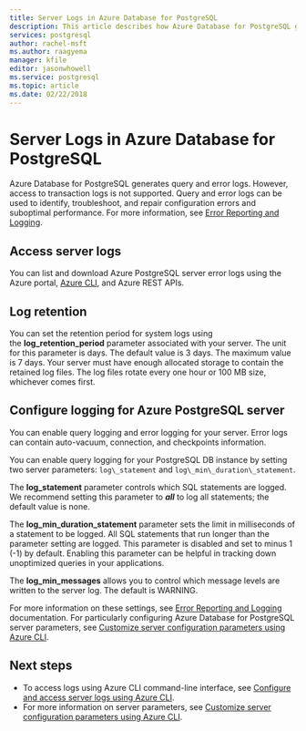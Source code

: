 ```yaml
---
title: Server Logs in Azure Database for PostgreSQL
description: This article describes how Azure Database for PostgreSQL generates query and error logs, and how log retention is configured.
services: postgresql
author: rachel-msft
ms.author: raagyema
manager: kfile
editor: jasonwhowell
ms.service: postgresql
ms.topic: article
ms.date: 02/22/2018
---
```

# Server Logs in Azure Database for PostgreSQL 
Azure Database for PostgreSQL generates query and error logs. However, access to transaction logs is not supported. Query and error logs can be used to identify, troubleshoot, and repair configuration errors and suboptimal performance. For more information, see [Error Reporting and Logging](https://www.postgresql.org/docs/9.6/static/runtime-config-logging.html).

## Access server logs
You can list and download Azure PostgreSQL server error logs using the Azure portal, [Azure CLI](howto-configure-server-logs-using-cli.md), and Azure REST APIs.

## Log retention
You can set the retention period for system logs using the **log\_retention\_period** parameter associated with your server. The unit for this parameter is days. The default value is 3 days. The maximum value is 7 days. Your server must have enough allocated storage to contain the retained log files.
The log files rotate every one hour or 100 MB size, whichever comes first.

## Configure logging for Azure PostgreSQL server
You can enable query logging and error logging for your server. Error logs can contain auto-vacuum, connection, and checkpoints information.

You can enable query logging for your PostgreSQL DB instance by setting two server parameters: `log\_statement` and `log\_min\_duration\_statement`.

The **log\_statement** parameter controls which SQL statements are logged. We recommend setting this parameter to ***all*** to log all statements; the default value is none.

The **log\_min\_duration\_statement** parameter sets the limit in milliseconds of a statement to be logged. All SQL statements that run longer than the parameter setting are logged. This parameter is disabled and set to minus 1 (-1) by default. Enabling this parameter can be helpful in tracking down unoptimized queries in your applications.

The **log\_min\_messages** allows you to control which message levels are written to the server log. The default is WARNING. 

For more information on these settings, see [Error Reporting and Logging](https://www.postgresql.org/docs/9.6/static/runtime-config-logging.html) documentation. For particularly configuring Azure Database for PostgreSQL server parameters, see [Customize server configuration parameters using Azure CLI](howto-configure-server-parameters-using-cli.md).

## Next steps
- To access logs using Azure CLI command-line interface, see [Configure and access server logs using Azure CLI](howto-configure-server-logs-using-cli.md).
- For more information on server parameters, see [Customize server configuration parameters using Azure CLI](howto-configure-server-parameters-using-cli.md).
